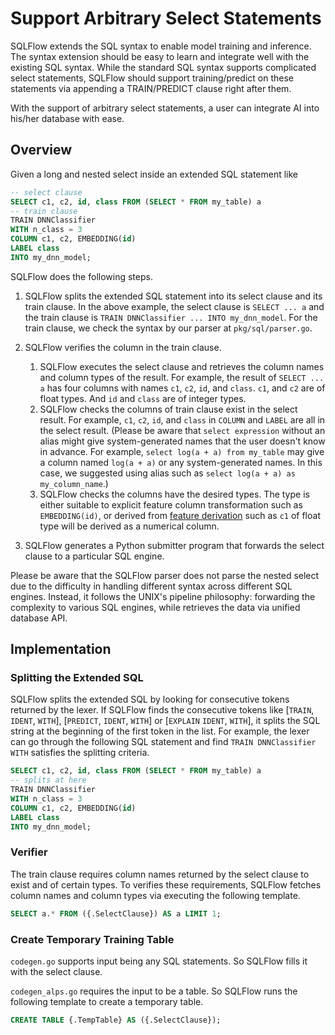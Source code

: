 # Support Arbitrary Select Statements

SQLFlow extends the SQL syntax to enable model training and inference. The syntax extension should be easy to learn and integrate well with the existing SQL syntax. While the standard SQL syntax supports complicated select statements, SQLFlow should support training/predict on these statements via appending a TRAIN/PREDICT clause right after them.

With the support of arbitrary select statements, a user can integrate AI into his/her database with ease.

## Overview

Given a long and nested select inside an extended SQL statement like

```sql
-- select clause
SELECT c1, c2, id, class FROM (SELECT * FROM my_table) a
-- train clause
TRAIN DNNClassifier
WITH n_class = 3
COLUMN c1, c2, EMBEDDING(id)
LABEL class
INTO my_dnn_model;
```

SQLFlow does the following steps.

1. SQLFlow splits the extended SQL statement into its select clause and its train clause. In the above example, the select clause is `SELECT ... a` and the train clause is `TRAIN DNNClassifier ... INTO my_dnn_model`. For the train clause, we check the syntax by our parser at `pkg/sql/parser.go`.

1. SQLFlow verifies the column in the train clause.
    1. SQLFlow executes the select clause and retrieves the column names and column types of the result. For example, the result of `SELECT ... a` has four columns with names `c1`, `c2`, `id`, and `class`. `c1`, and `c2` are of float types. And `id` and `class` are of integer types.
    1. SQLFlow checks the columns of train clause exist in the select result. For example, `c1`, `c2`, `id`, and `class` in `COLUMN` and `LABEL` are all in the select result. (Please be aware that `select expression` without an alias might give system-generated names that the user doesn't know in advance. For example, `select log(a + a) from my_table` may give a column named `log(a + a)` or any system-generated names. In this case, we suggested using alias such as `select log(a + a) as my_column_name`.)
    1. SQLFlow checks the columns have the desired types. The type is either suitable to explicit feature column transformation such as `EMBEDDING(id)`, or derived from [feature derivation](feature_derivation.md) such as `c1` of float type will be derived as a numerical column.

1. SQLFlow generates a Python submitter program that forwards the select clause to a particular SQL engine.

Please be aware that the SQLFlow parser does not parse the nested select due to the difficulty in handling different syntax across different SQL engines. Instead, it follows the UNIX's pipeline philosophy: forwarding the complexity to various SQL engines, while retrieves the data via unified database API.

## Implementation

### Splitting the Extended SQL

SQLFlow splits the extended SQL by looking for consecutive tokens returned by the lexer. If SQLFlow finds the consecutive tokens like [`TRAIN`, `IDENT`, `WITH`], [`PREDICT`, `IDENT`, `WITH`] or [`EXPLAIN` `IDENT`, `WITH`], it splits the SQL string at the beginning of the first token in the list. For example, the lexer can go through the following SQL statement and find `TRAIN DNNClassifier WITH` satisfies the splitting criteria.

```sql
SELECT c1, c2, id, class FROM (SELECT * FROM my_table) a
-- splits at here
TRAIN DNNClassifier
WITH n_class = 3
COLUMN c1, c2, EMBEDDING(id)
LABEL class
INTO my_dnn_model;
```

### Verifier

The train clause requires column names returned by the select clause to exist and of certain types. To verifies these requirements, SQLFlow fetches column names and column types via executing the following template.

```SQL
SELECT a.* FROM ({.SelectClause}) AS a LIMIT 1;
```

### Create Temporary Training Table

`codegen.go` supports input being any SQL statements. So SQLFlow fills it with the select clause.

`codegen_alps.go` requires the input to be a table. So SQLFlow runs the following template to create a temporary table.

```SQL
CREATE TABLE {.TempTable} AS ({.SelectClause});
```
